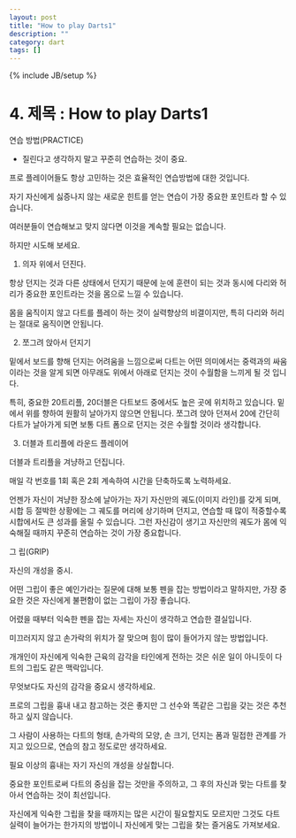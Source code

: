 ```yaml
---
layout: post
title: "How to play Darts1"
description: ""
category: dart
tags: []
---
```

{% include JB/setup %}

# 4. 제목 : How to play Darts1

연습 방법(PRACTICE) 




- 질린다고 생각하지 말고 꾸준히 연습하는 것이 중요. 




 프로 플레이어들도 항상 고민하는 것은 효율적인 연습방법에 대한 것입니다. 

자기 자신에게 싫증나지 않는 새로운 힌트를 얻는 연습이 가장 중요한 포인트라 할 수 있습니다. 

여러분들이 연습해보고 맞지 않다면 이것을 계속할 필요는 없습니다. 

하지만 시도해 보세요. 

 




1. 의자 위에서 던진다. 

 

항상 던지는 것과 다른 상태에서 던지기 때문에 눈에 훈련이 되는 것과 동시에 다리와 허리가 중요한 포인트라는 것을 몸으로 느낄 수 있습니다. 

몸을 움직이지 않고 다트를 플레이 하는 것이 실력향상의 비결이지만, 특히 다리와 허리는 절대로 움직이면 안됩니다. 

 

 

2. 쪼그려 앉아서 던지기 

 

밑에서 보드를 향해 던지는 어려움을 느낌으로써 다트는 어떤 의미에서는 중력과의 싸움이라는 것을 알게 되면 아무래도 위에서 아래로 던지는 것이 수월함을 느끼게 될 것 입니다. 

특히, 중요한 20트리플, 20더블은 다트보드 중에서도 높은 곳에 위치하고 있습니다.  밑에서 위를 향하여 원활히 날아가지 않으면 안됩니다.  쪼그려 앉아 던져서 20에 간단히 다트가 날아가게 되면 보통 다트 폼으로 던지는 것은 수월할 것이라 생각합니다. 

 

 

3. 더블과 트리플에 라운드 플레이어 

 

더블과 트리플을 겨냥하고 던집니다. 

매일 각 번호를 1회 혹은 2회 계속하여 시간을 단축하도록 노력하세요. 

언젠가 자신이 겨냥한 장소에 날아가는 자기 자신만의 궤도(이미지 라인)를 갖게 되며, 시합 등 절박한 상황에는 그 궤도를 머리에 상기하며 던지고, 연습할 때 많이 적중할수록 시합에서도 큰 성과를 올릴 수 있습니다. 그런 자신감이 생기고 자신만의 궤도가 몸에 익숙해질 때까지 꾸준히 연습하는 것이 가장 중요합니다. 







그 립(GRIP) 




자신의 개성을 중시. 




어떤 그립이 좋은 예인가라는 질문에 대해 보통 펜을 잡는 방법이라고 말하지만, 가장 중요한 것은 자신에게 불편함이 없는 그립이 가장 좋습니다. 

어렸을 때부터 익숙한 펜을 잡는 자세는 자신이 생각하고 연습한 결실입니다. 

미끄러지지 않고 손가락의 위치가 잘 맞으며 힘이 많이 들어가지 않는 방법입니다. 

개개인이 자신에게 익숙한 근육의 감각을 타인에게 전하는 것은 쉬운 일이 아니듯이 다트의 그립도 같은 맥락입니다. 

무엇보다도 자신의 감각을 중요시 생각하세요. 

프로의 그립을 흉내 내고 참고하는 것은 좋지만 그 선수와 똑같은 그립을 갖는 것은 추천하고 싶지 않습니다. 

그 사람이 사용하는 다트의 형태, 손가락의 모양, 손 크기, 던지는 폼과 밀접한 관계를 가지고 있으므로, 연습의 참고 정도로만 생각하세요. 

필요 이상의 흉내는 자기 자신의 개성을 상실합니다. 

중요한 포인트로써 다트의 중심을 잡는 것만을 주의하고, 그 후의 자신과 맞는 다트를 찾아서 연습하는 것이 최선입니다. 

자신에게 익숙한 그립을 찾을 때까지는 많은 시간이 필요할지도 모르지만 그것도 다트 실력이 늘어가는 한가지의 방법이니 자신에게 맞는 그립을 찾는 즐거움도 가져보세요. 
